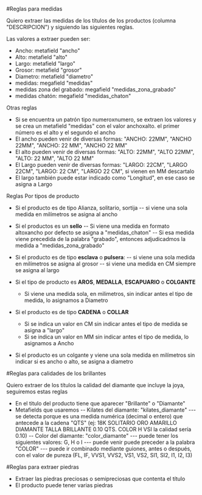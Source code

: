 #Reglas para medidas

Quiero extraer las medidas de los títulos de los productos (columna "DESCRIPCION") y siguiendo las siguientes reglas.

Las valores a extraer pueden ser: 
- Ancho: metafield "ancho"
- Alto: metafield "alto"
- Largo: metafield "largo"
- Grosor: metafield "grosor"
- Diametro: metafield "diametro"
- medidas: megafield "medidas"
- medidas zona del grabado: megafield "medidas_zona_grabado"
- medidas chatón: megafield "medidas_chaton"

Otras reglas
- Si se encuentra un patrón tipo numeroxnumero, se extraen los valores y se crea un metafield "medidas" con el valor anchoxalto. el primer número es el alto y el segundo el ancho
- El ancho pueden venir de diversas formas: "ANCHO: 22MM", "ANCHO 22MM", "ANCHO: 22 MM", "ANCHO 22 MM"
- El alto pueden venir de diversas formas: "ALTO: 22MM", "ALTO 22MM", "ALTO: 22 MM", "ALTO 22 MM"
- El Largo pueden venir de diversas formas: "LARGO: 22CM", "LARGO 22CM", "LARGO: 22 CM", "LARGO 22 CM", si vienen en MM descartalo
- El largo también puede estar indicado como "Longitud", en ese caso se asigna a Largo

Reglas Por tipos de producto
- Si el producto es de tipo Alianza, solitario, sortija
-- si viene una sola medida en milímetros se asigna al ancho
- Si el productos es un **sello**
    -- Si viene una medida en formato altoxancho por defecto se asigna a "medidas_chaton"
    -- Si esa medida viene precedida de la palabra "grabado", entonces adjudicadmos la medida a "medidas_zona_grabado"
- Si el producto es de tipo **esclava** o **pulsera**:
    -- si viene una sola medida en milímetros se asigna al grosor
    -- si viene una medida en CM siempre se asigna al largo
- Si el tipo de producto es **AROS**, **MEDALLA**, **ESCAPUARIO** o **COLGANTE**
  - Si viene una medida sola, en milimetros, sin indicar antes el tipo de medida, lo asignamos a Diametro
- Si el producto es de tipo **CADENA** o **COLLAR**
  - Si se indica un valor en CM sin indicar antes el tipo de medida se asigna a "largo"
  - Si se indica un valor en MM sin indicar antes el tipo de medida, lo asignamos a Ancho

- Si el producto es un colgante y viene una sola medida en milímetros sin indicar si es ancho o alto, se asigna a diametro


#Reglas para calidades de los brillantes

Quiero extraer de los títulos la calidad del diamante que incluye la joya, seguiremos estas reglas
- En el titulo del producto tiene que aparecer "Brillante" o "Diamante"
- Metafields que usaremos
  -- Kilates del diamante: "kilates_diamante"
    --- se detecta porque es una medida numérica (decimal o entero) que antecede a la cadena "QTS" (ej: 18K SOLITARIO ORO AMARILLO DIAMANTE TALLA BRILLANTE 0.10 QTS. COLOR H VSI la calidad sería 0.10)
  -- Color del diamante: "color_diamante"
    --- puede tener los siguientes valores: G, H o I
    --- puede venir puede preceder a la palabra "COLOR"
    --- puede ir combinado mediante guiones, antes o después, con el valor de pureza (FL, IF, VVS1, VVS2, VS1, VS2, SI1, SI2, I1, I2, I3)
    

#Reglas para extraer piedras
- Extraer las piedras preciosas o semipreciosas que contenta el título
- El producto puede tener varias piedras